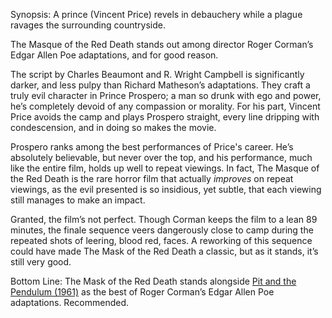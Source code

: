 Synopsis: A prince (Vincent Price) revels in debauchery while a plague ravages the surrounding countryside.

The Masque of the Red Death stands out among director Roger Corman’s Edgar Allen Poe adaptations, and for good reason.

The script by Charles Beaumont and R. Wright Campbell is significantly darker, and less pulpy than Richard Matheson’s adaptations.  They craft a truly evil character in Prince Prospero; a man so drunk with ego and power, he’s completely devoid of any compassion or morality.  For his part, Vincent Price avoids the camp and plays Prospero straight, every line dripping with condescension, and in doing so makes the movie.

Prospero ranks among the best performances of Price's career.  He’s absolutely believable, but never over the top, and his performance, much like the entire film, holds up well to repeat viewings. In fact, The Masque of the Red Death is the rare horror film that actually <em>improves</em> on repeat viewings, as the evil presented is so insidious, yet subtle, that each viewing still manages to make an impact.

Granted, the film’s not perfect.  Though Corman keeps the film to a lean 89 minutes, the finale sequence veers dangerously close to camp during the repeated shots of leering, blood red, faces.  A reworking of this sequence could have made The Mask of the Red Death a classic, but as it stands, it’s still very good.

Bottom Line: The Mask of the Red Death stands alongside <a href="/browse/reviews/pit-and-the-pendulum-1961/">Pit and the Pendulum (1961)</a> as the best of Roger Corman’s Edgar Allen Poe adaptations.  Recommended.